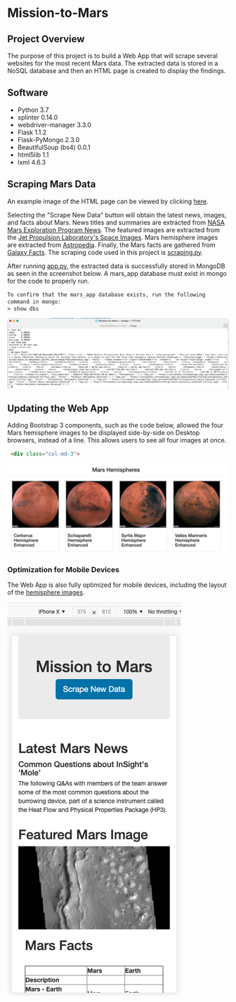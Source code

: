 # Mission-to-Mars
## Project Overview
The purpose of this project is to build a Web App that will scrape several websites for the most recent Mars data. The extracted data is stored in a NoSQL database and then an HTML page is created to display the findings. 

## Software

- Python 3.7
- splinter 0.14.0
- webdriver-manager 3.3.0
- Flask 1.1.2
- Flask-PyMongo 2.3.0
- BeautifulSoup (bs4) 0.0.1
- html5lib 1.1
- lxml 4.6.3

## Scraping Mars Data

An example image of the HTML page can be viewed by clicking [here](https://github.com/Mishkanian/Mission-to-Mars/blob/main/Resources/Mars_desktop_html_page.png).

Selecting the "Scrape New Data" button will obtain the latest news, images, and facts about Mars. News titles and summaries are extracted from [NASA Mars Exploration Program News](https://data-class-mars.s3.amazonaws.com/Mars/index.html). The featured images are extracted from the [Jet Propulsion Laboratory's Space Images](https://data-class-jpl-space.s3.amazonaws.com/JPL_Space/index.html). Mars hemisphere images are extracted from [Astropedia](https://astrogeology.usgs.gov/search/results?q=hemisphere+enhanced&k1=target&v1=Mars). Finally, the Mars facts are gathered from [Galaxy Facts](https://data-class-mars-facts.s3.amazonaws.com/Mars_Facts/index.html). The scraping code used in this project is [scraping.py](https://github.com/Mishkanian/Mission-to-Mars/blob/main/scraping.py).

After running [app.py](https://github.com/rbono22/Mission-to-Mars/blob/main/app.py), the extracted data is successfully stored in MongoDB as seen in the screenshot below. A mars_app database must exist in mongo for the code to properly run. 
```terminal
To confirm that the mars_app database exists, run the following command in mongo:
> show dbs
```
![mongo_mars](https://github.com/Mishkanian/Mission-to-Mars/blob/main/Resources/mongo_mars.png)

## Updating the Web App

Adding Bootstrap 3 components, such as the code below, allowed the four Mars hemisphere images to be displayed side-by-side on Desktop browsers, instead of a line. This allows users to see all four images at once.
```html
 <div class="col-md-3">
```
![web_hemi](https://github.com/Mishkanian/Mission-to-Mars/blob/main/Resources/mars_hemi.png)

### Optimization for Mobile Devices

The Web App is also fully optimized for mobile devices, including the layout of the [hemisphere images](https://github.com/Mishkanian/Mission-to-Mars/blob/main/Resources/mobile_mars_hemi.png).

![mobile_screen](https://github.com/Mishkanian/Mission-to-Mars/blob/main/Resources/mobile_mars.png)
